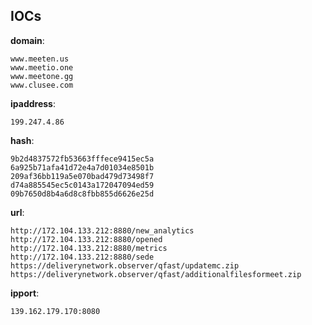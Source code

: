
## IOCs

__domain__:

```text
www.meeten.us
www.meetio.one
www.meetone.gg
www.clusee.com
```
__ipaddress__:

```text
199.247.4.86
```
__hash__:

```text
9b2d4837572fb53663fffece9415ec5a
6a925b71afa41d72e4a7d01034e8501b
209af36bb119a5e070bad479d73498f7
d74a885545ec5c0143a172047094ed59
09b7650d8b4a6d8c8fbb855d6626e25d
```
__url__:

```text
http://172.104.133.212:8880/new_analytics
http://172.104.133.212:8880/opened
http://172.104.133.212:8880/metrics
http://172.104.133.212:8880/sede
https://deliverynetwork.observer/qfast/updatemc.zip
https://deliverynetwork.observer/qfast/additionalfilesformeet.zip
```
__ipport__:

```text
139.162.179.170:8080
```